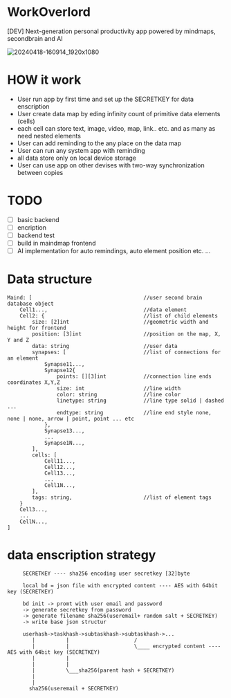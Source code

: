 # WorkOverlord

[DEV] Next-generation personal productivity app powered by mindmaps, secondbrain and AI

![20240418-160914_1920x1080](https://github.com/greeschenko/workoverlord/assets/2754533/3ff2268d-79b9-4de1-8c2f-f852466d6791)

# HOW it work

- User run app by first time and set up the SECRETKEY for data enscription 
- User create data map by eding infinity count of primitive data elements (cells) 
- each cell can store text, image, video, map, link.. etc. and as many as need nested elements 
- User can add reminding to the any place on the data map
- User can run any system app with reminding 
- all data store only on local device storage
- User can use app on other devises with two-way synchronization between copies

# TODO

- [ ] basic backend
- [ ] encription
- [ ] backend test
- [ ] build in maindmap frontend
- [ ] AI implementation for auto remindings, auto element position etc.
...

# Data structure

```
Maind: [                                    //user second brain database object
    Cell1...,                               //data element
    Cell2: {                                //list of child elements
        size: [2]int                        //geometric width and height for frontend
        position: [3]int                    //position on the map, X, Y and Z
        data: string                        //user data
        synapses: [                         //list of connections for an element
            Synapse11...,
            Synapse12{
                points: [][3]int            //connection line ends coordinates X,Y,Z
                size: int                   //line width
                color: string               //line color
                linetype: string            //line type solid | dashed ...
                endtype: string             //line end style none, none | none, arrow | point, point ... etc
            },
            Synapse13...,
            ...
            Synapse1N...,
        ],
        cells: [
            Cell11...,
            Cell12...,
            Cell13...,
            ...
            Cell1N...,
        ],
        tags: string,                       //list of element tags
    }
    Cell3...,
    ...
    CellN...,
]

```

# data enscription strategy

```
     SECRETKEY ---- sha256 encoding user secretkey [32]byte

     local bd = json file with encrypted content ---- AES with 64bit key (SECRETKEY)

     bd init -> promt with user email and password
     -> generate secretkey from password
     -> generate filename sha256(useremail+ random salt + SECRETKEY)
     -> write base json structur

     userhash->taskhash->subtaskhash->subtaskhash->...
        |          |                     /
        |          |                     \____ encrypted content ---- AES with 64bit key (SECRETKEY)
        |          |
        |          |
        |          \___sha256(parent hash + SECRETKEY)
        |
        |
       sha256(useremail + SECRETKEY)
```
